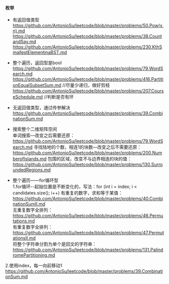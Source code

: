 #### **枚举**

* 有返回值类型  
https://github.com/AntonioSu/leetcode/blob/master/problems/50.Pow(x,n).md  
https://github.com/AntonioSu/leetcode/blob/master/problems/38.CountandSay.md  
https://github.com/AntonioSu/leetcode/blob/master/problems/230.KthSmallestElementinaBST.md

* 整个遍历，返回型是bool  
https://github.com/AntonioSu/leetcode/blob/master/problems/79.WordSearch.md
https://github.com/AntonioSu/leetcode/blob/master/problems/416.PartitionEqualSubsetSum.md //尽量少递归，做好剪枝 
https://github.com/AntonioSu/leetcode/blob/master/problems/207.CourseSchedule.md  //判断是否有环

* 无返回值类型，通过传参解决
https://github.com/AntonioSu/leetcode/blob/master/problems/39.CombinationSum.md  

* 搜索整个二维矩阵空间  
单词搜索—改变之后需要还原：https://github.com/AntonioSu/leetcode/blob/master/problems/79.WordSearch.md
寻找陆地的个数，相连1的块数—改变之后不需要还原：https://github.com/AntonioSu/leetcode/blob/master/problems/200.NumberofIslands.md
包围的区域，改变不与边界相连的块的值：https://github.com/AntonioSu/leetcode/blob/master/problems/130.SurroundedRegions.md  


* 整个遍历——for循环型  
1.for循环--起始位置是不断变化的，写法：for (int i = index; i < candidates.size(); i++) 
有重复的数字，求和等于某值：https://github.com/AntonioSu/leetcode/blob/master/problems/40.CombinationSumII.md  
无重复数字全排列：https://github.com/AntonioSu/leetcode/blob/master/problems/46.Permutations.md  
有重复数字全排列：https://github.com/AntonioSu/leetcode/blob/master/problems/47.PermutationsII.md  
将整个字符串分割为单个是回文的字符串：https://github.com/AntonioSu/leetcode/blob/master/problems/131.PalindromePartitioning.md   


2.使用index，每一向前移动1
https://github.com/AntonioSu/leetcode/blob/master/problems/39.CombinationSum.md